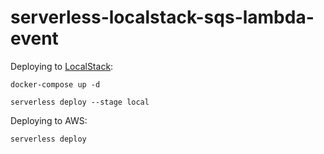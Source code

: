 # serverless-localstack-sqs-lambda-event

Deploying to [LocalStack](https://github.com/localstack/localstack):

```
docker-compose up -d

serverless deploy --stage local
```

Deploying to AWS:

```
serverless deploy
```
